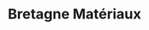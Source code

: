 ---
title: "Bretagne Matériaux"
url: /rennes/bretagne-materiaux-rue-de-la-longeraie/
shop: matériel informatique
---